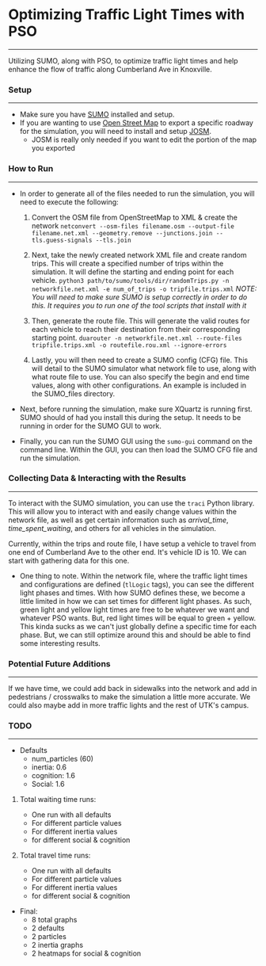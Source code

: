 # Optimizing Traffic Light Times with PSO
---
Utilizing SUMO, along with PSO, to optimize traffic light times and help enhance the flow of traffic along Cumberland Ave in Knoxville.

### Setup
---
- Make sure you have [SUMO](https://sumo.dlr.de/docs/Installing/index.html#macos) installed and setup.
- If you are wanting to use [Open Street Map](https://www.openstreetmap.org/#map=19/35.95678/-83.94020&layers=T) to export a specific roadway for the simulation, you will need to install and setup [JOSM](https://josm.openstreetmap.de).
    - JOSM is really only needed if you want to edit the portion of the map you exported

### How to Run
---
- In order to generate all of the files needed to run the simulation, you will need to execute the following: 

    1. Convert the OSM file from OpenStreetMap to XML & create the network
        `netconvert --osm-files filename.osm --output-file filename.net.xml --geometry.remove --junctions.join --tls.guess-signals --tls.join`

    2. Next, take the newly created network XML file and create random trips. This will create a specified number of trips within the simulation. It will define the starting and ending point for each vehicle.
    `python3 path/to/sumo/tools/dir/randomTrips.py -n networkfile.net.xml -e num_of_trips -o tripfile.trips.xml`
    _NOTE: You will need to make sure SUMO is setup correctly in order to do this. It requires you to run one of the tool scripts that install with it_

    3. Then, generate the route file. This will generate the valid routes for each vehicle to reach their destination from their corresponding starting point.
    `duarouter -n networkfile.net.xml --route-files tripfile.trips.xml -o routefile.rou.xml --ignore-errors`
    
    4. Lastly, you will then need to create a SUMO config (CFG) file. This will detail to the SUMO simulator what network file to use, along with what route file to use. You can also specify the begin and end time values, along with other configurations. An example is included in the SUMO_files directory.
    
- Next, before running the simulation, make sure XQuartz is running first. SUMO should of had you install this during the setup. It needs to be running in order for the SUMO GUI to work. 
- Finally, you can run the SUMO GUI using the `sumo-gui` command on the command line. Within the GUI, you can then load the SUMO CFG file and run the simulation. 

### Collecting Data & Interacting with the Results
---
To interact with the SUMO simulation, you can use the `traci` Python library. This will allow you to interact with and easily change values within the network file, as well as get certain information such as *arrival_time*, *time_spent_waiting*, and others for all vehicles in the simulation.

Currently, within the trips and route file, I have setup a vehicle to travel from one end of Cumberland Ave to the other end. It's vehicle ID is 10. We can start with gathering data for this one.

- One thing to note. Within the network file, where the traffic light times and configurations are defined (`tlLogic` tags), you can see the different light phases and times. With how SUMO defines these, we become a little limited in how we can set times for different light phases. As such, green light and yellow light times are free to be whatever we want and whatever PSO wants. But, red light times will be equal to green + yellow. This kinda sucks as we can't just globally define a specific time for each phase. But, we can still optimize around this and should be able to find some interesting results. 

### Potential Future Additions
---
If we have time, we could add back in sidewalks into the network and add in pedestrians / crosswalks to make the simulation a little more accurate. We could also maybe add in more traffic lights and the rest of UTK's campus.


### TODO
---
- Defaults
    - num_particles (60)
    - inertia: 0.6
    - cognition: 1.6
    - Social: 1.6

1. Total waiting time runs: 
    - One run with all defaults
    - For different particle values
    - For different inertia values
    - for different social & cognition 

2. Total travel time runs: 
    - One run with all defaults
    - For different particle values
    - For different inertia values
    - for different social & cognition 

- Final: 
    - 8 total graphs
    - 2 defaults
    - 2 particles
    - 2 inertia graphs
    - 2 heatmaps for social & cognition
